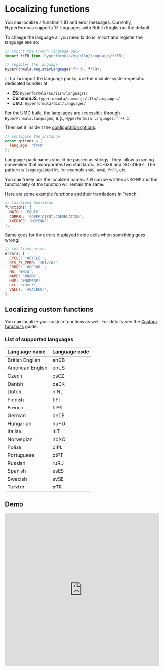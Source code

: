 # Localizing functions

You can localize a function's ID and error
messages. Currently, HyperFormula supports 17 languages, with British English
as the default.

To change the language all you need to do is import and
register the language like so:

```javascript
// import the French language pack
import frFR from 'hyperformula/es/i18n/languages/frFR';

// register the language
HyperFormula.registerLanguage('frFR', frFR);
```

::: tip
To import the language packs, use the module-system-specific dedicated bundles at:
* **ES**: `hyperformula/es/i18n/languages/`
* **CommonJS**: `hyperformula/commonjs/i18n/languages/`
* **UMD**: `hyperformula/dist/languages/`

For the UMD build, the languages are accessible through `HyperFormula.languages`, e.g., `HyperFormula.languages.frFR`.
:::

Then set it inside it the [configuration options](configuration-options.md):

```javascript
// configure the instance
const options = {
  language: 'frFR'
};
```

Language pack names should be passed as strings. They follow a
naming convention that incorporates two standards: ISO-639 and
ISO-3166-1. The pattern is `languageCOUNTRY`, for
example `enUS`, `enGB`, `frFR`,  etc.

You can freely use the localized names: `SUM` can be written as
`SOMME` and the functionality of the function will remain the same.

Here are some example functions and their translations in French:

```javascript
// localized functions
functions: {
  MATCH: 'EQUIV',
  CORREL: 'COEFFICIENT.CORRELATION',
  AVERAGE: 'MOYENNE'
},
```

Same goes for the [errors](types-of-errors.md) displayed inside
cells when something goes wrong:

```javascript
// localized errors
errors: {
  CYCLE: '#CYCLE!',
  DIV_BY_ZERO: '#DIV/0!',
  ERROR: '#ERROR!',
  NA: '#N/A',
  NAME: '#NOM?',
  NUM: '#NOMBRE!',
  REF: '#REF!',
  VALUE: '#VALEUR!',
}
```

## Localizing custom functions

You can localize your custom functions as well. For details, see the [Custom functions](custom-functions.md#function-name-translations) guide.

### List of supported languages
| Language name    | Language code |
|:-----------------|:--------------|
| British English  | enGB          |
| American English | enUS          |
| Czech            | csCZ          |
| Danish           | daDK          |
| Dutch            | nlNL          |
| Finnish          | fiFI          |
| French           | frFR          |
| German           | deDE          |
| Hungarian        | huHU          |
| Italian          | itIT          |
| Norwegian        | nbNO          |
| Polish           | plPL          |
| Portuguese       | ptPT          |
| Russian          | ruRU          |
| Spanish          | esES          |
| Swedish          | svSE          |
| Turkish          | trTR          |

## Demo

<iframe
  src="https://codesandbox.io/embed/github/handsontable/hyperformula-demos/tree/2.6.x/localizing-functions?autoresize=1&fontsize=11&hidenavigation=1&theme=light&view=preview"
  style="width:100%; height:500px; border:0; border-radius: 4px; overflow:hidden;"
  title="handsontable/hyperformula-demos: localizing-functions"
  allow="accelerometer; ambient-light-sensor; camera; encrypted-media; geolocation; gyroscope; hid; microphone; midi; payment; usb; vr; xr-spatial-tracking"
  sandbox="allow-autoplay allow-forms allow-modals allow-popups allow-presentation allow-same-origin allow-scripts">
</iframe>
